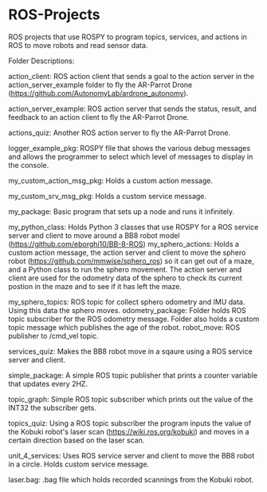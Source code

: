 # ROS-Projects
ROS projects that use ROSPY to program topics, services, and actions in ROS to move robots and read sensor data.

Folder Descriptions:


action_client: ROS action client that sends a goal to the action server in the action_server_example folder to fly the AR-Parrot Drone (https://github.com/AutonomyLab/ardrone_autonomy).

action_server_example: ROS action server that sends the status, result, and feedback to an action client to fly the AR-Parrot Drone.

actions_quiz: Another ROS action server to fly the AR-Parrot Drone.

logger_example_pkg: ROSPY file that shows the various debug messages and allows the programmer to select which level of messages to display in the console.

my_custom_action_msg_pkg: Holds a custom action message.

my_custom_srv_msg_pkg: Holds a custom service message.

my_package: Basic program that sets up a node and runs it infinitely.

my_python_class: Holds Python 3 classes that use ROSPY for a ROS service server and client to move around a BB8 robot model (https://github.com/eborghi10/BB-8-ROS)
my_sphero_actions: Holds a custom action message, the action server and client to move the sphero robot (https://github.com/mmwise/sphero_ros) so it can get out of a maze, and a Python class to run the sphero movement. The action server and client are used for the odometry data of the sphero to check its current postion in the maze and to see if it has left the maze.

my_sphero_topics: ROS topic for collect sphero odometry and IMU data. Using this data the sphero moves.
odometry_package: Folder holds ROS topic subscriber for the ROS odometry message. Folder also holds a custom topic message which publishes the age of the robot.
robot_move: ROS publisher to /cmd_vel topic.

services_quiz: Makes the BB8 robot move in a sqaure using a ROS service server and client.

simple_package: A simple ROS topic publisher that prints a counter variable that updates every 2HZ.

topic_graph: Simple ROS topic subscriber which prints out the value of the INT32 the subscriber gets.

topics_quiz: Using a ROS topic subscriber the program inputs the value of the Kobuki robot's laser scan (https://wiki.ros.org/kobuki) and moves in a certain direction based on the laser scan.

unit_4_services: Uses ROS service server and client to move the BB8 robot in a circle. Holds custom service message.

laser.bag: .bag file which holds recorded scannings from the Kobuki robot.
